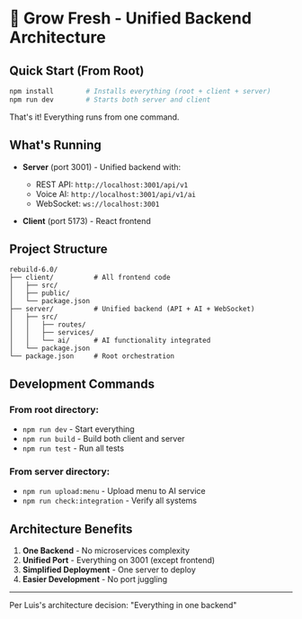 # 🚀 Grow Fresh - Unified Backend Architecture

## Quick Start (From Root)

```bash
npm install        # Installs everything (root + client + server)
npm run dev        # Starts both server and client
```

That's it! Everything runs from one command.

## What's Running

- **Server** (port 3001) - Unified backend with:
  - REST API: `http://localhost:3001/api/v1`
  - Voice AI: `http://localhost:3001/api/v1/ai`
  - WebSocket: `ws://localhost:3001`
  
- **Client** (port 5173) - React frontend

## Project Structure

```
rebuild-6.0/
├── client/          # All frontend code
│   ├── src/
│   ├── public/
│   └── package.json
├── server/          # Unified backend (API + AI + WebSocket)
│   ├── src/
│   │   ├── routes/
│   │   ├── services/
│   │   └── ai/      # AI functionality integrated
│   └── package.json
└── package.json     # Root orchestration
```

## Development Commands

### From root directory:
- `npm run dev` - Start everything
- `npm run build` - Build both client and server
- `npm run test` - Run all tests

### From server directory:
- `npm run upload:menu` - Upload menu to AI service
- `npm run check:integration` - Verify all systems

## Architecture Benefits

1. **One Backend** - No microservices complexity
2. **Unified Port** - Everything on 3001 (except frontend)
3. **Simplified Deployment** - One server to deploy
4. **Easier Development** - No port juggling

---

Per Luis's architecture decision: "Everything in one backend"